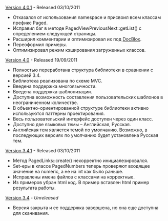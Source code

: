 [Version 4.0.1](http://github.com/peter-gribanov/php-paged/releases/tag/v4.0.1) - Released 03/10/2011

  * Отказался от использования namespace и присвоил всем классам префикс Paged.
  * Исправил баг в методе PagedViewPreviousNext::getList() с определением следующей страницы.
  * Расширил комментарии и оптимизировал их под [DocBlox](http://docblox-project.org/).
  * Переоформил примеры.
  * Оптимизировал режим кэширования загруженных классов.

[Version 4.0](http://github.com/peter-gribanov/php-paged/releases/tag/v4.0.0) - Released 19/09/2011

  * Полностью переработана структура библиотеки в сравнении с версией 3.4.
  * Библиотека реализована по схеме MVC.
  * Введена поддержка многоязычности.
  * Введена поддержка шаблонизации.
  * Доступна возможность составления пользовательских шаблонов в неограниченном количестве.
  * В объектно-ориентированной структуре библиотеки активно используются паттерны проектирования.
  * Весь пользовательский интерфейс доступен через один класс.
  * Доступно две языковых темы – Английская, Русская.
  * Английская тем является темой по умолчанию. Возможно, в последующих версиях по умолчанию будет установлена Русская тем.

[Version 3.4.1](http://github.com/peter-gribanov/php-paged/releases/tag/v3.4.1) - Released 03/10/2011

  * Метод PagedLinks::create() некорректно инициалезировался.
  * Set-еры в классе PagedNumbers теперь проверяют входящее значение на numeric, а не на int как было раньше.
  * Исправлены имена файлов с классами на корректные.
  * Из примеров убран html код. В пример вставлен html пример результата работы.

[Version 3.4](http://github.com/peter-gribanov/php-paged/releases/tag/v3.4.0) - _Unreleased_

  * Версия закрыта и ее поддержка завершена, но она еще доступна для скачивания.
